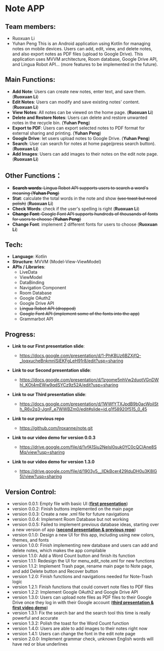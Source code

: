 # Note APP 
## Team members: 
- Ruoxuan Li
- Yuhan Peng
This is an Android application using Kotlin for managing notes on mobile devices. Users can add, edit, view, and delete notes, and also export notes as PDF files (upload to Google Drive). This application uses MVVM architecture, Room database, Google Drive API, and Lingua Robot API... (more features to be implemented in the future).
## Main Functions:
- **Add Note**: Users can create new notes, enter text, and save them. (**Ruoxuan Li**)
- **Edit Notes**: Users can modify and save existing notes' content. (**Ruoxuan Li**)
- **View Notes**: All notes can be viewed on the home page. (**Ruoxuan Li**)
- **Delete and Restore Notes**: Users can delete and restore unwanted notes in the recycle bin. (**Yuhan Peng**)
- **Export to PDF**: Users can export selected notes to PDF format for external sharing and printing. (**Yuhan Peng**)
- **Google Drive**: let users upload notes to Google Drive. (**Yuhan Peng**)
- **Search**: User can search for notes at home page(press search button). (**Ruoxuan Li**)
- **Add Images**: Users can add images to their notes on the edit note page. (**Ruoxuan Li**)

## Other Functions：
- ~~**Search words**: Lingua Robot API supports users to search a word's meaning (**Yuhan Peng**)~~
- **Stat**: calculate the total words in the note and show ~~(use toast but need polish)~~ (**Ruoxuan Li**)
- **Check Words**: check if the user's spelling is right (**Ruoxuan Li**)
- ~~**Change Font**: Google Font API supports hundreds of thousands of fonts for users to choose (**Yuhan Peng**)~~
- **Change Font**: implement 2 different fonts for users to choose (**Ruoxuan Li**)

## Tech:

- **Language**: Kotlin
- **Structure**: MVVM (Model-View-ViewModel)
- **APIs / Libraries**:
  - LiveData
  - ViewModel
  - DataBinding
  - Navigation Component
  - Room Database
  - Google OAuth2
  - Google Drive API
  - ~~Lingua Robot API (dropped)~~
  - ~~Google Font API (implement some of the fonts into the app)~~
  - Grammarbot API

## Progress:
- **Link to our First presentation slide**:
    - https://docs.google.com/presentation/d/1-PhKBUz6BZXjfQ-_IoqxucheBnkmnISiEKFgLeH91r8/edit?usp=sharing

- **Link to our Second presentation slide**:
    - https://docs.google.com/presentation/d/1zgome5nhVw2duotVGnDWhl_KOt4mEWw9qdSYCz9z52A/edit?usp=sharing

- **Link to our Third presentation slide**:
    - https://docs.google.com/presentation/d/1WWfYTXJpdB9b0acWoilSth_R6v2q3-JgnF_e7WWBZm0/edit#slide=id.g1f58920f515_0_45

- **Link to our previous repo**
    - https://github.com/lroxanne/note.git

- **Link to our video demo for version 0.0.3**
    - https://drive.google.com/file/d/1vfA1Siu2NelsI0suk0YC0cQCIAne8SMq/view?usp=sharing

- **Link to our video demo for version 1.3.0**
    - https://drive.google.com/file/d/1903y5__lIDkBcer429IduDH0u3K8lG5I/view?usp=sharing

## Version Control:
- version 0.0.1: Empty file with basic UI (<ins>**first presentation**</ins>)
- version 0.0.2: Finish buttons implemented on the main page
- version 0.0.3: Create a new .xml file for future navigations
- version 0.0.4: Implement Room Database but not working
- version 0.0.5: Failed to implement previous database ideas, starting over a new version of app (<ins>**second presentation & previous repo**</ins>)
- version 0.1.0: Design a new UI for this app, including using new colors, themes, and fonts
- version 1.0.0: Finish implementing new database and users can add and delete notes, which makes the app compilable
- version 1.1.0: Add a Word Count button and finish its function
- version 1.1.1: Redesign the UI for menu_edit_note.xml for new functions
- version 1.1.2: Implement Trash page, rename main page to Note page, and add Delete button and Recover button
- version 1.2.0: Finish functions and navigations needed for Note-Trash logic
- version 1.2.1: Finish functions that could convert note files to PDF files
- version 1.2.2: Implement Google OAuth2 and Google Drive API
- version 1.3.0: Users can upload note files as PDF files to their Google Drive once they log in with their Google account (<ins>**third presentation & first video demo**</ins>)
- version 1.3.1: Fix the search bar and the search tool this time is really powerful and accurate
- version 1.3.2: Polish the toast for the Word Count function
- version 1.4.0: Users are able to add images to their notes right now
- version 1.4.1: Users can change the font in the edit note page
- version 2.0.0: Implement grammar check, unknown English words will have red or blue underlines
